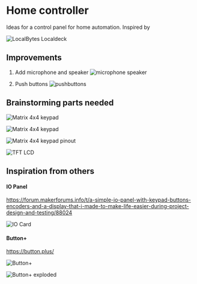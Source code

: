 # Home controller

Ideas for a control panel for home automation. Inspired by

![LocalBytes Localdeck](images/localdeck.jpg)

## Improvements

1. Add microphone and speaker ![microphone speaker](images/microphone-speaker.png)

2. Push buttons ![pushbuttons](images/pushbuttons.jpg)



## Brainstorming parts needed

![Matrix 4x4 keypad](images/keypadbetter.svg)

![Matrix 4x4 keypad](images/membrame-matrix-keypad.jpg)

![Matrix 4x4 keypad pinout](images/raspberry_pi_PID3844_pinout.jpg)

![TFT LCD](images/LCD-TFT-Touch-Screen.jpg)

## Inspiration from others

#### IO Panel

https://forum.makerforums.info/t/a-simple-io-panel-with-keypad-buttons-encoders-and-a-display-that-i-made-to-make-life-easier-during-project-design-and-testing/88024

![IO Card](images/iocard.jpg)

#### Button+

https://button.plus/

![Button+](images/buttonplus.jpg)

![Button+ exploded](images/buttonplusexploded.jpg)